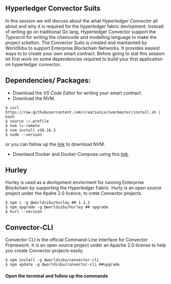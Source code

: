 ## Hyperledger Convector Suits
In this session we will discuss about the what *Hyperledger Convector* all about and why it is required for the hyperledger fabric devlopment. instead of writing go on traditional Go lang, Hyperledger Convector support the *Typescrit* for writing the chaincode and modelling language to make the project sckelton. The Convector Suits is created and mantainted by WorldSibu to support Enterprise Blockchain Networks. It provides easiest ways to to create your own smart contract.
Before going to stat this session let first work on some dependencies required to build your first application on hyperledger convector. 
## Dependencies/ Packages:
- Download the *VS Code Editor* for writing your smart contract.
- Download the NVM.
```
$ curl https://raw.githubusercontent.com/creationix/nvm/master/install.sh | bash
$ source ~/.profile 
$ nvm ls-remote
$ nvm install v10.16.3
$ node --version
```
or you can follow up the [link](https://tecadmin.net/install-nodejs-with-nvm/) to download NVM. 
- Downlaod Docker and Docker-Compose using this [link](https://www.digitalocean.com/community/tutorials/how-to-install-docker-compose-on-ubuntu-16-04). 

## Hurley
Hurley is used as a devlopment enviorment for running Enterprise Blockchain by supporting the Hyperledger Fabric. Hurly is an open source project under the Apahe 2.0 licence, to crete Convector projects.
```
$ npm i -g @worldsibu/hurley ## 1.1.2
$ npm upgrade -g @worldsibu/hurley ## upgrade
$ hurl --version
```
## Convector-CLI
Convector CLI is the official Command-Line Interface for Convector Framework. It is an open source project under an Apache 2.0 license to help you create Convector projects easily.
```
$ npm install -g @worldsibu/convector-cli
$ npm update -g @worldsibu/convector-cli ##upgrade
```
#### Open the terminal and follow up the commands


